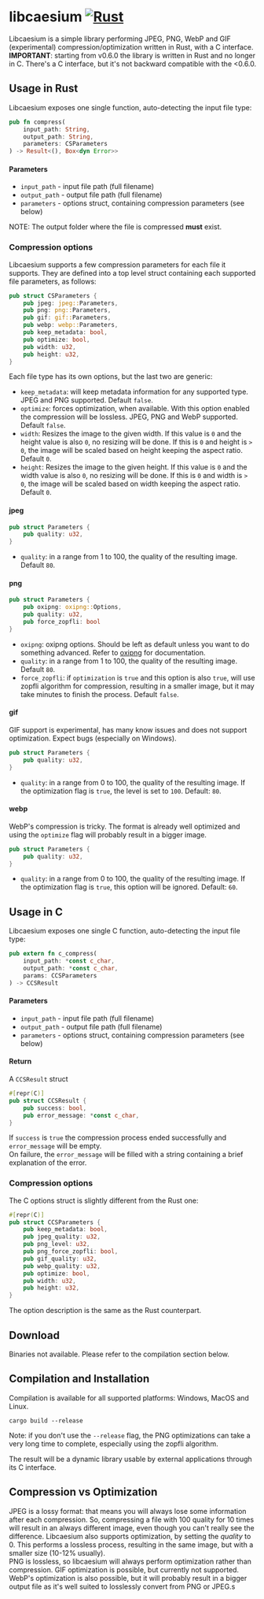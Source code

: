 # libcaesium [![Rust](https://github.com/Lymphatus/libcaesium/actions/workflows/rust.yml/badge.svg)](https://github.com/Lymphatus/libcaesium/actions/workflows/rust.yml)

Libcaesium is a simple library performing JPEG, PNG, WebP and GIF (experimental) compression/optimization written in Rust, with a C interface.\
**IMPORTANT**: starting from v0.6.0 the library is written in Rust and no longer in C. There's a C interface, but it's not backward compatible with the <0.6.0.

## Usage in Rust
Libcaesium exposes one single function, auto-detecting the input file type:
```Rust
pub fn compress(
    input_path: String,
    output_path: String,
    parameters: CSParameters
) -> Result<(), Box<dyn Error>>
```
#### Parameters
- `input_path` - input file path (full filename)
- `output_path` - output file path (full filename)
- `parameters` - options struct, containing compression parameters (see below)

NOTE: The output folder where the file is compressed **must** exist.
### Compression options
Libcaesium supports a few compression parameters for each file it supports.
They are defined into a top level struct containing each supported file parameters, as follows:
```Rust
pub struct CSParameters {
    pub jpeg: jpeg::Parameters,
    pub png: png::Parameters,
    pub gif: gif::Parameters,
    pub webp: webp::Parameters,
    pub keep_metadata: bool,
    pub optimize: bool,
    pub width: u32,
    pub height: u32,
}
```
Each file type has its own options, but the last two are generic:
- `keep_metadata`: will keep metadata information for any supported type. JPEG and PNG supported. Default `false`.
- `optimize`: forces optimization, when available. With this option enabled the compression will be lossless. JPEG, PNG and WebP supported. Default `false`.
- `width`: Resizes the image to the given width. If this value is `0` and the height value is also `0`, no resizing will be done. If this is `0` and height is `> 0`, the image will be scaled based on height keeping the aspect ratio. Default `0`.
- `height`: Resizes the image to the given height. If this value is `0` and the width value is also `0`, no resizing will be done. If this is `0` and width is `> 0`, the image will be scaled based on width keeping the aspect ratio. Default `0`.

#### jpeg
```Rust
pub struct Parameters {
    pub quality: u32,
}
```
- `quality`: in a range from 1 to 100, the quality of the resulting image. Default `80`.

#### png
```Rust
pub struct Parameters {
    pub oxipng: oxipng::Options,
    pub quality: u32,
    pub force_zopfli: bool
}
```
- `oxipng`: oxipng options. Should be left as default unless you want to do something advanced. Refer to [oxipng](https://github.com/shssoichiro/oxipng) for documentation.
- `quality`: in a range from 1 to 100, the quality of the resulting image. Default `80`.
- `force_zopfli`: if `optimization` is `true` and this option is also `true`, will use zopfli algorithm for compression, resulting in a smaller image, but it may take minutes to finish the process. Default `false`.

#### gif
GIF support is experimental, has many know issues and does not support optimization. Expect bugs (especially on Windows).
```Rust
pub struct Parameters {
    pub quality: u32,
}
```
- `quality`: in a range from 0 to 100, the quality of the resulting image. If the optimization flag is `true`, the level is set to `100`. Default: `80`.

#### webp
WebP's compression is tricky. The format is already well optimized and using the `optimize` flag will probably result in a bigger image.
```Rust
pub struct Parameters {
    pub quality: u32,
}
```
- `quality`: in a range from 0 to 100, the quality of the resulting image. If the optimization flag is `true`, this option will be ignored. Default: `60`.

## Usage in C
Libcaesium exposes one single C function, auto-detecting the input file type:
```Rust
pub extern fn c_compress(
    input_path: *const c_char,
    output_path: *const c_char,
    params: CCSParameters
) -> CCSResult
```
#### Parameters
- `input_path` - input file path (full filename)
- `output_path` - output file path (full filename)
- `parameters` - options struct, containing compression parameters (see below)
#### Return
A `CCSResult` struct
```Rust
#[repr(C)]
pub struct CCSResult {
    pub success: bool,
    pub error_message: *const c_char,
}
```
If `success` is `true` the compression process ended successfully and `error_message` will be empty.  
On failure, the `error_message` will be filled with a string containing a brief explanation of the error.

### Compression options
The C options struct is slightly different from the Rust one:
```Rust
#[repr(C)]
pub struct CCSParameters {
    pub keep_metadata: bool,
    pub jpeg_quality: u32,
    pub png_level: u32,
    pub png_force_zopfli: bool,
    pub gif_quality: u32,
    pub webp_quality: u32,
    pub optimize: bool,
    pub width: u32,
    pub height: u32,
}
```
The option description is the same as the Rust counterpart.

## Download
Binaries not available. Please refer to the compilation section below.

## Compilation and Installation
Compilation is available for all supported platforms: Windows, MacOS and Linux.

```
cargo build --release
```
Note: if you don't use the `--release` flag, the PNG optimizations can take a very long time to complete, especially using the zopfli algorithm.

The result will be a dynamic library usable by external applications through its C interface.

## Compression vs Optimization
JPEG is a lossy format: that means you will always lose some information after each compression. So, compressing a file with
100 quality for 10 times will result in an always different image, even though you can't really see the difference.
Libcaesium also supports optimization, by setting the _quality_ to 0. This performs a lossless process, resulting in the same image,
but with a smaller size (10-12% usually).  
PNG is lossless, so libcaesium will always perform optimization rather than compression.
GIF optimization is possible, but currently not supported.
WebP's optimization is also possible, but it will probably result in a bigger output file as it's well suited to losslessly convert from PNG or JPEG.s
